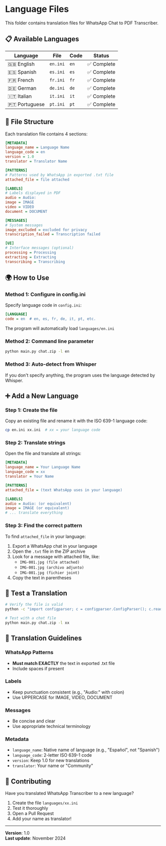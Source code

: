 # Language Files

This folder contains translation files for WhatsApp Chat to PDF Transcriber.

## 📋 Available Languages

| Language | File | Code | Status |
|----------|------|------|--------|
| 🇬🇧 English | `en.ini` | `en` | ✅ Complete |
| 🇪🇸 Spanish | `es.ini` | `es` | ✅ Complete |
| 🇫🇷 French | `fr.ini` | `fr` | ✅ Complete |
| 🇩🇪 German | `de.ini` | `de` | ✅ Complete |
| 🇮🇹 Italian | `it.ini` | `it` | ✅ Complete |
| 🇵🇹 Portuguese | `pt.ini` | `pt` | ✅ Complete |

## 🔧 File Structure

Each translation file contains 4 sections:

```ini
[METADATA]
language_name = Language Name
language_code = en
version = 1.0
translator = Translator Name

[PATTERNS]
# Patterns used by WhatsApp in exported .txt file
attached_file = file attached

[LABELS]
# Labels displayed in PDF
audio = Audio:
image = IMAGE
video = VIDEO
document = DOCUMENT

[MESSAGES]
# System messages
image_excluded = excluded for privacy
transcription_failed = Transcription failed

[UI]
# Interface messages (optional)
processing = Processing
extracting = Extracting
transcribing = Transcribing
```

## 🌍 How to Use

### Method 1: Configure in config.ini

Specify language code in `config.ini`:

```ini
[LANGUAGE]
code = en  # en, es, fr, de, it, pt, etc.
```

The program will automatically load `languages/en.ini`

### Method 2: Command line parameter

```bash
python main.py chat.zip -l en
```

### Method 3: Auto-detect from Whisper

If you don't specify anything, the program uses the language detected by Whisper.

## ➕ Add a New Language

### Step 1: Create the file

Copy an existing file and rename it with the ISO 639-1 language code:

```bash
cp en.ini xx.ini  # xx = your language code
```

### Step 2: Translate strings

Open the file and translate all strings:

```ini
[METADATA]
language_name = Your Language Name
language_code = xx
translator = Your Name

[PATTERNS]
attached_file = (text WhatsApp uses in your language)

[LABELS]
audio = Audio: (or equivalent)
image = IMAGE (or equivalent)
# ... translate everything
```

### Step 3: Find the correct pattern

To find `attached_file` in your language:

1. Export a WhatsApp chat in your language
2. Open the `.txt` file in the ZIP archive
3. Look for a message with attached file, like:
   - `IMG-001.jpg (file attached)`
   - `IMG-001.jpg (archivo adjunto)`
   - `IMG-001.jpg (fichier joint)`
4. Copy the text in parentheses

## 🧪 Test a Translation

```bash
# Verify the file is valid
python -c "import configparser; c = configparser.ConfigParser(); c.read('languages/xx.ini'); print('✅ OK')"

# Test with a chat file
python main.py chat.zip -l xx
```

## 📝 Translation Guidelines

### WhatsApp Patterns
- **Must match EXACTLY** the text in exported .txt file
- Include spaces if present

### Labels
- Keep punctuation consistent (e.g., "Audio:" with colon)
- Use UPPERCASE for IMAGE, VIDEO, DOCUMENT

### Messages
- Be concise and clear
- Use appropriate technical terminology

### Metadata
- `language_name`: Native name of language (e.g., "Español", not "Spanish")
- `language_code`: 2-letter ISO 639-1 code
- `version`: Keep 1.0 for new translations
- `translator`: Your name or "Community"

## 🤝 Contributing

Have you translated WhatsApp Transcriber to a new language?

1. Create the file `languages/xx.ini`
2. Test it thoroughly
3. Open a Pull Request
4. Add your name as translator!

---

**Version**: 1.0  
**Last update**: November 2024

